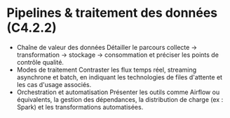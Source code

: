 # Pipelines & traitement des données (C4.2.2)

- Chaîne de valeur des données
  Détailler le parcours collecte → transformation → stockage → consommation et préciser les points de contrôle qualité.
- Modes de traitement
  Contraster les flux temps réel, streaming asynchrone et batch, en indiquant les technologies de files d'attente et les cas d'usage associés.
- Orchestration et automatisation
  Présenter les outils comme Airflow ou équivalents, la gestion des dépendances, la distribution de charge (ex : Spark) et les transformations automatisées.
